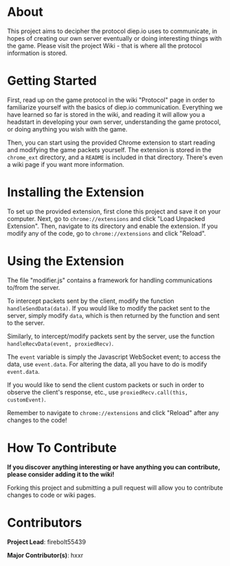 # About
This project aims to decipher the protocol diep.io uses to communicate, in hopes of 
creating our own server eventually or doing interesting things with the game. Please
visit the project Wiki - that is where all the protocol information is stored.

# Getting Started
First, read up on the game protocol in the wiki "Protocol" page in order to familiarize 
yourself with the basics of diep.io communication. Everything we have learned so far
is stored in the wiki, and reading it will allow you a headstart in developing your own
server, understanding the game protocol, or doing anything you wish with the game.

Then, you can start using the provided Chrome extension to start reading and modifying 
the game packets yourself. The extension is stored in the `chrome_ext` directory, and
a `README` is included in that directory. There's even a wiki page if you want more
information.

# Installing the Extension
To set up the provided extension, first clone this project and save it on your computer. Next, 
go to `chrome://extensions` and click "Load Unpacked Extension". Then, navigate to its 
directory and enable the extension. If you modify any of the code, go to `chrome://extensions` 
and click "Reload".

# Using the Extension
The file "modifier.js" contains a framework for handling communications to/from
the server. 

To intercept packets sent by the client, modify the function `handleSendData(data)`. If you
would like to modify the packet sent to the server, simply modify `data`, which is then
returned by the function and sent to the server.

Similarly, to intercept/modify packets sent by the server, use the function `handleRecvData(event, proxiedRecv)`.

The `event` variable is simply the Javascript WebSocket event; to access the data, use `event.data`. 
For altering the data, all you have to do is modify `event.data`. 

If you would like to send the client custom packets or such in order to observe the client's response, etc., use `proxiedRecv.call(this, customEvent)`.

Remember to navigate to `chrome://extensions` and click "Reload" after any changes to the code!

# How To Contribute
**If you discover anything interesting or have anything you can contribute, please consider
adding it to the wiki!** 

Forking this project and submitting a pull request will allow you to contribute changes to code or wiki pages.

# Contributors
**Project Lead**: firebolt55439

**Major Contributor(s)**: hxxr
